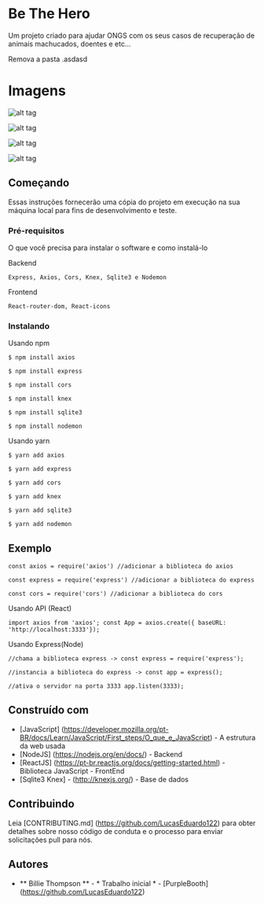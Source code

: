 # Be The Hero

Um projeto criado para ajudar ONGS com os seus casos de recuperação de animais machucados, doentes e etc...

Remova a pasta .asdasd
# Imagens
![alt tag](https://media.discordapp.net/attachments/571752920685477889/722182728233123890/Screenshot_9.jpg?width=890&height=407)

![alt tag](https://media.discordapp.net/attachments/571752920685477889/722182736416342016/Screenshot_10.jpg?width=886&height=407)

![alt tag](https://media.discordapp.net/attachments/571752920685477889/722182737582227556/Screenshot_11.jpg?width=883&height=406)

![alt tag](https://media.discordapp.net/attachments/571752920685477889/722182740694401094/Screenshot_12.jpg?width=880&height=406)

## Começando

Essas instruções fornecerão uma cópia do projeto em execução na sua máquina local para fins de desenvolvimento e teste.

### Pré-requisitos

O que você precisa para instalar o software e como instalá-lo

Backend

``Express, Axios, Cors, Knex, Sqlite3 e Nodemon``

Frontend

``React-router-dom, React-icons``

### Instalando
Usando npm

``$ npm install axios``

``$ npm install express``

``$ npm install cors``

``$ npm install knex``

``$ npm install sqlite3``

``$ npm install nodemon``


Usando yarn

``$ yarn add axios``

``$ yarn add express``

``$ yarn add cors``

``$ yarn add knex``

``$ yarn add sqlite3``

``$ yarn add nodemon``

## Exemplo

``const axios = require('axios') //adicionar a biblioteca do axios``

``const express = require('express') //adicionar a biblioteca do express``


``const cors = require('cors') //adicionar a biblioteca do cors``


Usando API (React)

``import axios from 'axios'; const App = axios.create({ baseURL: 'http://localhost:3333'});``

Usando Express(Node)


``//chama a biblioteca express -> const express = require('express');``

``//instancia a biblioteca do express -> const app = express();``

``//ativa o servidor na porta 3333 app.listen(3333);``


## Construído com

* [JavaScript] (https://developer.mozilla.org/pt-BR/docs/Learn/JavaScript/First_steps/O_que_e_JavaScript) - A estrutura da web usada
* [NodeJS] (https://nodejs.org/en/docs/) - Backend
* [ReactJS] (https://pt-br.reactjs.org/docs/getting-started.html) - Biblioteca JavaScript - FrontEnd
* [Sqlite3 Knex] - (http://knexjs.org/) - Base de dados

## Contribuindo

Leia [CONTRIBUTING.md] (https://github.com/LucasEduardo122) para obter detalhes sobre nosso código de conduta e o processo para enviar solicitações pull para nós.


## Autores

* ** Billie Thompson ** - * Trabalho inicial * - [PurpleBooth] (https://github.com/LucasEduardo122)
